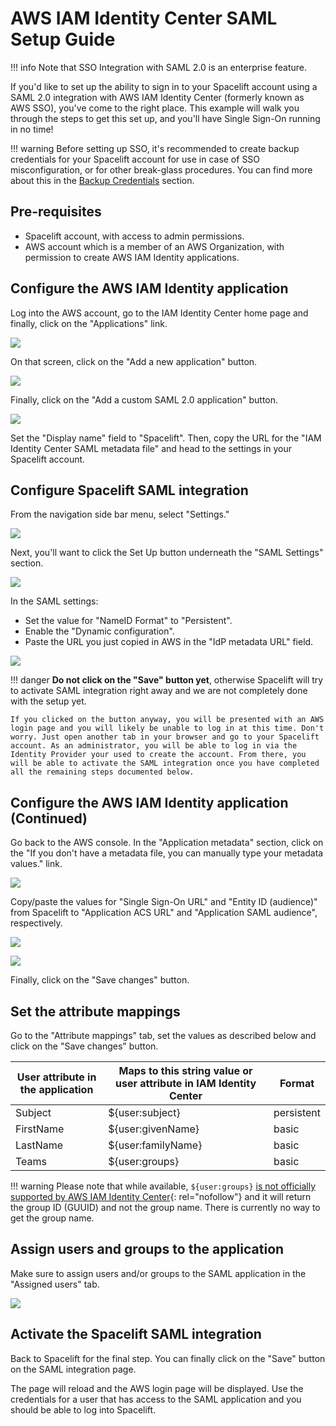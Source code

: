 # AWS IAM Identity Center SAML Setup Guide

!!! info
    Note that SSO Integration with SAML 2.0 is an enterprise feature.

If you'd like to set up the ability to sign in to your Spacelift account using a SAML 2.0 integration with AWS IAM Identity Center (formerly known as AWS SSO), you've come to the right place. This example will walk you through the steps to get this set up, and you'll have Single Sign-On running in no time!

!!! warning
    Before setting up SSO, it's recommended to create backup credentials for your Spacelift account for use in case of SSO misconfiguration, or for other break-glass procedures. You can find more about this in the [Backup Credentials](./backup-credentials.md) section.

## Pre-requisites

- Spacelift account, with access to admin permissions.
- AWS account which is a member of an AWS Organization, with permission to create AWS IAM Identity applications.

## Configure the AWS IAM Identity application

Log into the AWS account, go to the IAM Identity Center home page and finally, click on the "Applications" link.

![](<../../assets/screenshots/CleanShot 2022-08-01 at 18.47.42.png>)

On that screen, click on the "Add a new application" button.

![](<../../assets/screenshots/CleanShot 2022-08-01 at 18.52.43.png>)

Finally, click on the "Add a custom SAML 2.0 application" button.

![](<../../assets/screenshots/CleanShot 2022-08-01 at 18.54.26.png>)

Set the "Display name" field to "Spacelift". Then, copy the URL for the "IAM Identity Center SAML metadata file" and head to the settings in your Spacelift account.

## Configure Spacelift SAML integration

From the navigation side bar menu, select "Settings."

![](<../../assets/screenshots/CleanShot 2022-08-01 at 17.56.01.png>)

Next, you'll want to click the Set Up button underneath the "SAML Settings" section.

![](<../../assets/screenshots/CleanShot 2022-08-01 at 18.22.14.png>)

In the SAML settings:

- Set the value for "NameID Format" to "Persistent".
- Enable the "Dynamic configuration".
- Paste the URL you just copied in AWS in the "IdP metadata URL" field.

![](<../../assets/screenshots/CleanShot 2022-08-01 at 19.14.45.png>)

!!! danger
    **Do not click on the "Save" button yet**, otherwise Spacelift will try to activate SAML integration right away and we are not completely done with the setup yet.

    If you clicked on the button anyway, you will be presented with an AWS login page and you will likely be unable to log in at this time. Don't worry. Just open another tab in your browser and go to your Spacelift account. As an administrator, you will be able to log in via the Identity Provider your used to create the account. From there, you will be able to activate the SAML integration once you have completed all the remaining steps documented below.

## Configure the AWS IAM Identity application (Continued)

Go back to the AWS console. In the "Application metadata" section, click on the "If you don't have a metadata file, you can manually type your metadata values." link.

![](<../../assets/screenshots/CleanShot 2022-08-01 at 18.58.23.png>)

Copy/paste the values for "Single Sign-On URL" and "Entity ID (audience)" from Spacelift to "Application ACS URL" and "Application SAML audience", respectively.

![](<../../assets/screenshots/CleanShot 2022-08-01 at 19.03.19.png>)

![](<../../assets/screenshots/CleanShot 2022-08-01 at 19.04.13.png>)

Finally, click on the "Save changes" button.

## Set the attribute mappings

Go to the "Attribute mappings" tab, set the values as described below and click on the "Save changes" button.

| User attribute in the application | Maps to this string value or user attribute in IAM Identity Center | Format     |
| --------------------------------- | ------------------------------------------------------------------ | ---------- |
| Subject                           | ${user:subject}                                                    | persistent |
| FirstName                         | ${user:givenName}                                                  | basic      |
| LastName                          | ${user:familyName}                                                 | basic      |
| Teams                             | ${user:groups}                                                     | basic      |

!!! warning
    Please note that while available, `${user:groups}` [is not officially supported by AWS IAM Identity Center](https://docs.aws.amazon.com/singlesignon/latest/userguide/attributemappingsconcept.html#supportedssoattributes){: rel="nofollow"} and it will return the group ID (GUUID) and not the group name. There is currently no way to get the group name.
    <!-- KLUDGE: https://repost.aws/questions/QULRCugKTtSqyi1SnZtW-pjQ/sso-passing-group-via-assertion -->

## Assign users and groups to the application

Make sure to assign users and/or groups to the SAML application in the "Assigned users" tab.

![](<../../assets/screenshots/CleanShot 2022-08-01 at 19.34.23.png>)

## Activate the Spacelift SAML integration

Back to Spacelift for the final step. You can finally click on the "Save" button on the SAML integration page.

The page will reload and the AWS login page will be displayed. Use the credentials for a user that has access to the SAML application and you should be able to log into Spacelift.
